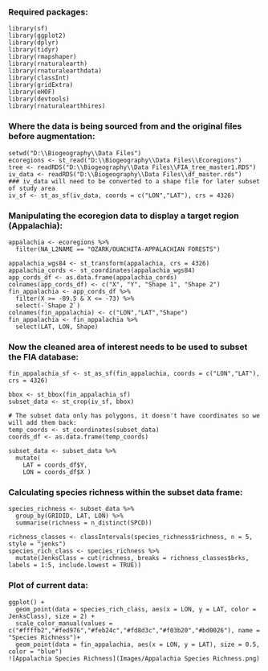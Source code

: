 ### Required packages:
```{r, warning=FALSE, message=FALSE}
library(sf)
library(ggplot2)
library(dplyr)
library(tidyr)
library(rmapshaper)
library(rnaturalearth)
library(rnaturalearthdata)
library(classInt)
library(gridExtra)
library(eHOF)
library(devtools)
library(rnaturalearthhires)
```
### Where the data is being sourced from and the original files before augmentation:
```{r}
setwd("D:\\Biogeography\\Data Files")
ecoregions <- st_read("D:\\Biogeography\\Data Files\\Ecoregions")
tree <- readRDS("D:\\Biogeography\\Data Files\\FIA_tree_master1.RDS")
iv_data <- readRDS("D:\\Biogeography\\Data Files\\df_master.rds")
### iv_data will need to be converted to a shape file for later subset of study area
iv_sf <- st_as_sf(iv_data, coords = c("LON","LAT"), crs = 4326)
```
### Manipulating the ecoregion data to display a target region (Appalachia):
```{r}
appalachia <- ecoregions %>%
  filter(NA_L2NAME == "OZARK/OUACHITA-APPALACHIAN FORESTS")

appalachia_wgs84 <- st_transform(appalachia, crs = 4326)
appalachia_cords <- st_coordinates(appalachia_wgs84)
app_cords_df <- as.data.frame(appalachia_cords)
colnames(app_cords_df) <- c("X", "Y", "Shape 1", "Shape 2")
fin_appalachia <- app_cords_df %>%
  filter(X >= -89.5 & X <= -73) %>%
  select(-`Shape 2`)
colnames(fin_appalachia) <- c("LON","LAT","Shape")
fin_appalachia <- fin_appalachia %>%
  select(LAT, LON, Shape)
```
### Now the cleaned area of interest needs to be used to subset the FIA database:
```{r}
fin_appalachia_sf <- st_as_sf(fin_appalachia, coords = c("LON","LAT"), crs = 4326)

bbox <- st_bbox(fin_appalachia_sf)
subset_data <- st_crop(iv_sf, bbox)

# The subset data only has polygons, it doesn't have coordinates so we will add them back:
temp_coords <- st_coordinates(subset_data)
coords_df <- as.data.frame(temp_coords)

subset_data <- subset_data %>%
  mutate(
    LAT = coords_df$Y,
    LON = coords_df$X )
```
### Calculating species richness within the subset data frame:
```{r}
species_richness <- subset_data %>%
  group_by(GRIDID, LAT, LON) %>%
  summarise(richness = n_distinct(SPCD))

richness_classes <- classIntervals(species_richness$richness, n = 5, style = "jenks")
species_rich_class <- species_richness %>%
  mutate(JenksClass = cut(richness, breaks = richness_classes$brks, labels = 1:5, include.lowest = TRUE))
```
### Plot of current data:
```{r}
ggplot() +
  geom_point(data = species_rich_class, aes(x = LON, y = LAT, color = JenksClass), size = 2) +
  scale_color_manual(values = c("#ffffb2","#fed976","#feb24c","#fd8d3c","#f03b20","#bd0026"), name = "Species Richness")+
  geom_point(data = fin_appalachia, aes(x = LON, y = LAT), size = 0.5, color = "blue")
![Appalachia Species Richness](Images/Appalachia Species Richness.png)
```
